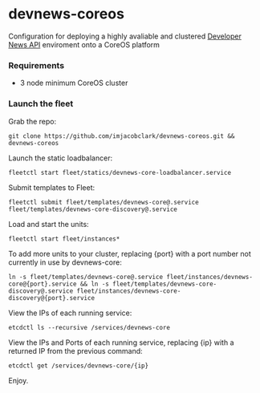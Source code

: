 # devnews-coreos
Configuration for deploying a highly avaliable and clustered [Developer News API](http://api.devnews.today) enviroment onto a CoreOS platform

### Requirements

- 3 node minimum CoreOS cluster

### Launch the fleet

Grab the repo:

```shell
git clone https://github.com/imjacobclark/devnews-coreos.git && devnews-coreos
```

Launch the static loadbalancer:

```shell
fleetctl start fleet/statics/devnews-core-loadbalancer.service
```

Submit templates to Fleet:

```shell
fleetctl submit fleet/templates/devnews-core@.service fleet/templates/devnews-core-discovery@.service
```

Load and start the units:

```shell
fleetctl start fleet/instances*
```

To add more units to your cluster, replacing {port} with a port number not currently in use by devnews-core:

```shell
ln -s fleet/templates/devnews-core@.service fleet/instances/devnews-core@{port}.service && ln -s fleet/templates/devnews-core-discovery@.service fleet/instances/devnews-core-discovery@{port}.service
```

View the IPs of each running service:

```shell
etcdctl ls --recursive /services/devnews-core
```
View the IPs and Ports of each running service, replacing {ip} with a returned IP from the previous command:

```shell
etcdctl get /services/devnews-core/{ip}
```

Enjoy.
